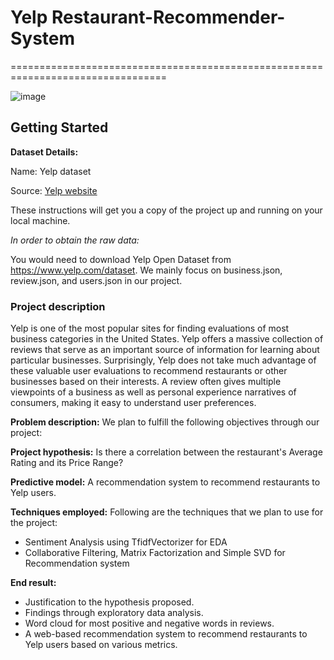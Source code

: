 # Yelp Restaurant-Recommender-System
=================================================================================

![image](https://user-images.githubusercontent.com/91350558/208996981-f6222a9d-e6c8-4119-977f-a1cbf132e07f.png)

## Getting Started

<b> Dataset Details:</b>

Name: Yelp dataset 

Source: [Yelp website](https://www.yelp.com/datase)

These instructions will get you a copy of the project up and running on your local machine.

 *In order to obtain the raw data:*
  
 You would need to download Yelp Open Dataset from https://www.yelp.com/dataset. We mainly focus on business.json, review.json, and        users.json in our project.
 
### Project description ###
Yelp is one of the most popular sites for finding evaluations of most business categories in the United States. Yelp offers a massive collection of reviews that serve as an important source of information for learning about particular businesses. Surprisingly, Yelp does not take much advantage of these valuable user evaluations to recommend restaurants or other businesses based on their interests. A review often gives multiple viewpoints of a business as well as personal experience narratives of consumers, making it easy to understand user preferences. 

**Problem description:**  We plan to fulfill the following objectives through our project:

**Project hypothesis:**  Is there a correlation between the restaurant's Average Rating and its Price Range?

**Predictive model:** A recommendation system to recommend restaurants to Yelp users.

**Techniques employed:**  Following are the techniques that we plan to use for the project:
* Sentiment Analysis using TfidfVectorizer for EDA
* Collaborative Filtering, Matrix Factorization and Simple SVD for Recommendation system

**End result:** 

* Justification to the hypothesis proposed.
* Findings through exploratory data analysis.
* Word cloud for most positive and negative words in reviews.
* A web-based recommendation system to recommend restaurants to Yelp users based on various metrics.

